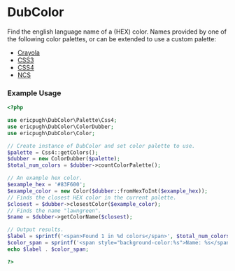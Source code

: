 # DubColor

Find the english language name of a (HEX) color. Names provided by one of the following color palettes, or can be extended to use a custom palette:
* [Crayola](https://www.wikiwand.com/en/List_of_Crayola_crayon_colors)
* [CSS3](https://drafts.csswg.org/css-color-3/)
* [CSS4](https://drafts.csswg.org/css-color/)
* [NCS](https://en.wikipedia.org/wiki/Natural_Color_System)


### Example Usage

```php
<?php

use ericpugh\DubColor\Palette\Css4;
use ericpugh\DubColor\ColorDubber;
use ericpugh\DubColor\Color;

// Create instance of DubColor and set color palette to use.
$palette = Css4::getColors();
$dubber = new ColorDubber($palette);
$total_num_colors = $dubber->countColorPalette();

// An example hex color.
$example_hex = '#83F600';
$example_color = new Color($dubber::fromHexToInt($example_hex));
// Finds the closest HEX color in the current palette.
$closest = $dubber->closestColor($example_color);
// Finds the name "lawngreen".
$name = $dubber->getColorName($closest);

// Output results.
$label = sprintf('<span>Found 1 in %d colors</span>', $total_num_colors);
$color_span = sprintf('<span style="background-color:%s">Name: %s</span>', $closest, $name);
echo $label . $color_span;

?>
```